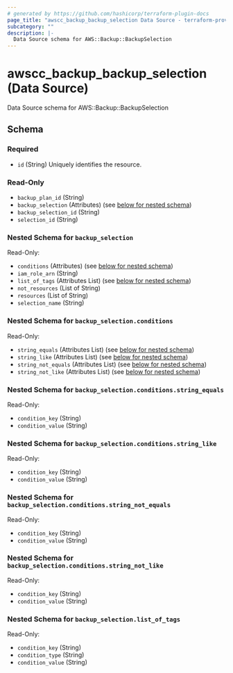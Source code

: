 ```yaml
---
# generated by https://github.com/hashicorp/terraform-plugin-docs
page_title: "awscc_backup_backup_selection Data Source - terraform-provider-awscc"
subcategory: ""
description: |-
  Data Source schema for AWS::Backup::BackupSelection
---
```


# awscc_backup_backup_selection (Data Source)

Data Source schema for AWS::Backup::BackupSelection



<!-- schema generated by tfplugindocs -->
## Schema

### Required

- `id` (String) Uniquely identifies the resource.

### Read-Only

- `backup_plan_id` (String)
- `backup_selection` (Attributes) (see [below for nested schema](#nestedatt--backup_selection))
- `backup_selection_id` (String)
- `selection_id` (String)

<a id="nestedatt--backup_selection"></a>
### Nested Schema for `backup_selection`

Read-Only:

- `conditions` (Attributes) (see [below for nested schema](#nestedatt--backup_selection--conditions))
- `iam_role_arn` (String)
- `list_of_tags` (Attributes List) (see [below for nested schema](#nestedatt--backup_selection--list_of_tags))
- `not_resources` (List of String)
- `resources` (List of String)
- `selection_name` (String)

<a id="nestedatt--backup_selection--conditions"></a>
### Nested Schema for `backup_selection.conditions`

Read-Only:

- `string_equals` (Attributes List) (see [below for nested schema](#nestedatt--backup_selection--conditions--string_equals))
- `string_like` (Attributes List) (see [below for nested schema](#nestedatt--backup_selection--conditions--string_like))
- `string_not_equals` (Attributes List) (see [below for nested schema](#nestedatt--backup_selection--conditions--string_not_equals))
- `string_not_like` (Attributes List) (see [below for nested schema](#nestedatt--backup_selection--conditions--string_not_like))

<a id="nestedatt--backup_selection--conditions--string_equals"></a>
### Nested Schema for `backup_selection.conditions.string_equals`

Read-Only:

- `condition_key` (String)
- `condition_value` (String)


<a id="nestedatt--backup_selection--conditions--string_like"></a>
### Nested Schema for `backup_selection.conditions.string_like`

Read-Only:

- `condition_key` (String)
- `condition_value` (String)


<a id="nestedatt--backup_selection--conditions--string_not_equals"></a>
### Nested Schema for `backup_selection.conditions.string_not_equals`

Read-Only:

- `condition_key` (String)
- `condition_value` (String)


<a id="nestedatt--backup_selection--conditions--string_not_like"></a>
### Nested Schema for `backup_selection.conditions.string_not_like`

Read-Only:

- `condition_key` (String)
- `condition_value` (String)



<a id="nestedatt--backup_selection--list_of_tags"></a>
### Nested Schema for `backup_selection.list_of_tags`

Read-Only:

- `condition_key` (String)
- `condition_type` (String)
- `condition_value` (String)
